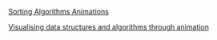 [Sorting Algorithms Animations](https://www.toptal.com/developers/sorting-algorithms)

[Visualising data structures and algorithms through animation](https://visualgo.net/en)